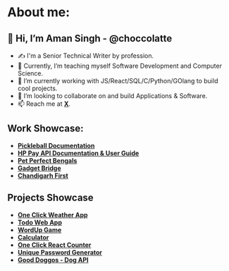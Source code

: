 # About me:

## 👋 Hi, I’m Aman Singh - @choccolatte
<!--- - 👋 Hi, I’m Aman - @choccolatte --->

- ✍️ I'm a Senior Technical Writer by profession.
- 👀 Currently, I’m teaching myself Software Development and Computer Science.
- 🌱 I’m currently working with JS/React/SQL/C/Python/GOlang to build cool projects.
- 💞️ I’m looking to collaborate on and build Applications & Software.
- 📫 Reach me at **[X](https://x.com/theamanksingh)**.

<!--- ## Tech Stack

| | | --->

## Work Showcase:

- **[Pickleball Documentation](https://pickleballdocumentation.netlify.app/)**
- **[HP Pay API Documentation & User Guide](https://hppay.in/Home/ProgramDetails)**
- **[Pet Perfect Bengals](https://petperfectbengals.com/)**
- **[Gadget Bridge](https://www.gadgetbridge.com/author/aman-singh/)**
- **[Chandigarh First](https://chandigarhfirst.com/author/aman/)**

## Projects Showcase

- **[One Click Weather App](https://oneclickweatherwebapp.netlify.app/)**
- **[Todo Web App](https://quickertodo.netlify.app)**
- **[WordUp Game](https://wordupgame.netlify.app/)**
- **[Calculator](https://ioscalculatorproj.netlify.app)**
- **[One Click React Counter](https://oneclickcounter.netlify.app/)**
- **[Unique Password Generator](https://1clickuniquepasswordgenerator.netlify.app/)**
- **[Good Doggos - Dog API](https://gooddoggos.netlify.app/)**

<!---
choccolatte/choccolatte is a ✨ special ✨ repository because its `README.md` (this file) appears on your GitHub profile.
You can click the Preview link to take a look at your changes.
--->
